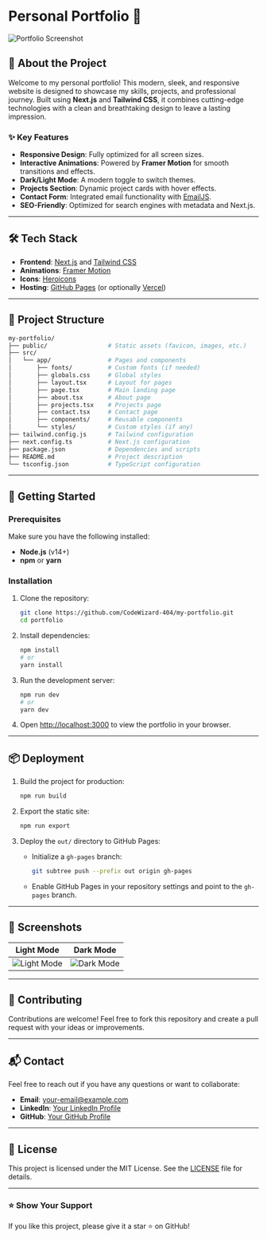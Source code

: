 # Personal Portfolio 🌟

![Portfolio Screenshot](https://via.placeholder.com/800x400) <!-- Replace with your screenshot link -->

## 🚀 About the Project

Welcome to my personal portfolio! This modern, sleek, and responsive website is designed to showcase my skills, projects, and professional journey. Built using **Next.js** and **Tailwind CSS**, it combines cutting-edge technologies with a clean and breathtaking design to leave a lasting impression.

### ✨ Key Features
- **Responsive Design**: Fully optimized for all screen sizes.
- **Interactive Animations**: Powered by **Framer Motion** for smooth transitions and effects.
- **Dark/Light Mode**: A modern toggle to switch themes.
- **Projects Section**: Dynamic project cards with hover effects.
- **Contact Form**: Integrated email functionality with [EmailJS](https://www.emailjs.com/).
- **SEO-Friendly**: Optimized for search engines with metadata and Next.js.

---

## 🛠️ Tech Stack

- **Frontend**: [Next.js](https://nextjs.org/) and [Tailwind CSS](https://tailwindcss.com/)
- **Animations**: [Framer Motion](https://www.framer.com/motion/)
- **Icons**: [Heroicons](https://heroicons.com/)
- **Hosting**: [GitHub Pages](https://pages.github.com/) (or optionally [Vercel](https://vercel.com/))

---

## 📂 Project Structure

```bash
my-portfolio/
├── public/                 # Static assets (favicon, images, etc.)
├── src/
│   └── app/                # Pages and components
│       ├── fonts/          # Custom fonts (if needed)
│       ├── globals.css     # Global styles
│       ├── layout.tsx      # Layout for pages
│       ├── page.tsx        # Main landing page
│       ├── about.tsx       # About page
│       ├── projects.tsx    # Projects page
│       ├── contact.tsx     # Contact page
│       ├── components/     # Reusable components
│       └── styles/         # Custom styles (if any)
├── tailwind.config.js      # Tailwind configuration
├── next.config.ts          # Next.js configuration
├── package.json            # Dependencies and scripts
├── README.md               # Project description
└── tsconfig.json           # TypeScript configuration

```

---

## 🚀 Getting Started

### Prerequisites
Make sure you have the following installed:
- **Node.js** (v14+)
- **npm** or **yarn**

### Installation

1. Clone the repository:
   ```bash
   git clone https://github.com/CodeWizard-404/my-portfolio.git
   cd portfolio
   ```

2. Install dependencies:
   ```bash
   npm install
   # or
   yarn install
   ```

3. Run the development server:
   ```bash
   npm run dev
   # or
   yarn dev
   ```

4. Open [http://localhost:3000](http://localhost:3000) to view the portfolio in your browser.

---

## 📦 Deployment

1. Build the project for production:
   ```bash
   npm run build
   ```

2. Export the static site:
   ```bash
   npm run export
   ```

3. Deploy the `out/` directory to GitHub Pages:
   - Initialize a `gh-pages` branch:
     ```bash
     git subtree push --prefix out origin gh-pages
     ```
   - Enable GitHub Pages in your repository settings and point to the `gh-pages` branch.

---

## 📸 Screenshots

| Light Mode | Dark Mode |
|------------|-----------|
| ![Light Mode](https://via.placeholder.com/400) | ![Dark Mode](https://via.placeholder.com/400) |

---

## 🤝 Contributing

Contributions are welcome! Feel free to fork this repository and create a pull request with your ideas or improvements.

---

## 📬 Contact

Feel free to reach out if you have any questions or want to collaborate:
- **Email**: your-email@example.com
- **LinkedIn**: [Your LinkedIn Profile](https://linkedin.com/in/your-profile)
- **GitHub**: [Your GitHub Profile](https://github.com/your-username)

---

## 📝 License

This project is licensed under the MIT License. See the [LICENSE](LICENSE) file for details.

---

### ⭐ Show Your Support
If you like this project, please give it a star ⭐ on GitHub!

